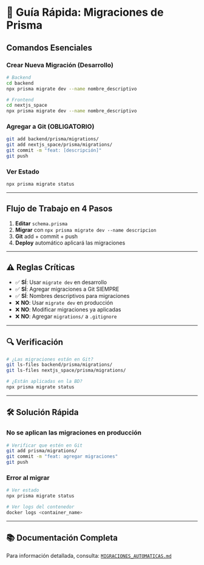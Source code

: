 # 🚀 Guía Rápida: Migraciones de Prisma

## Comandos Esenciales

### Crear Nueva Migración (Desarrollo)
```bash
# Backend
cd backend
npx prisma migrate dev --name nombre_descriptivo

# Frontend
cd nextjs_space
npx prisma migrate dev --name nombre_descriptivo
```

### Agregar a Git (OBLIGATORIO)
```bash
git add backend/prisma/migrations/
git add nextjs_space/prisma/migrations/
git commit -m "feat: [descripción]"
git push
```

### Ver Estado
```bash
npx prisma migrate status
```

---

## Flujo de Trabajo en 4 Pasos

1. **Editar** `schema.prisma`
2. **Migrar** con `npx prisma migrate dev --name descripcion`
3. **Git** add + commit + push
4. **Deploy** automático aplicará las migraciones

---

## ⚠️ Reglas Críticas

- ✅ **SÍ**: Usar `migrate dev` en desarrollo
- ✅ **SÍ**: Agregar migraciones a Git SIEMPRE
- ✅ **SÍ**: Nombres descriptivos para migraciones
- ❌ **NO**: Usar `migrate dev` en producción
- ❌ **NO**: Modificar migraciones ya aplicadas
- ❌ **NO**: Agregar `migrations/` a `.gitignore`

---

## 🔍 Verificación

```bash
# ¿Las migraciones están en Git?
git ls-files backend/prisma/migrations/
git ls-files nextjs_space/prisma/migrations/

# ¿Están aplicadas en la BD?
npx prisma migrate status
```

---

## 🛠️ Solución Rápida

### No se aplican las migraciones en producción
```bash
# Verificar que estén en Git
git add prisma/migrations/
git commit -m "feat: agregar migraciones"
git push
```

### Error al migrar
```bash
# Ver estado
npx prisma migrate status

# Ver logs del contenedor
docker logs <container_name>
```

---

## 📚 Documentación Completa

Para información detallada, consulta: [`MIGRACIONES_AUTOMATICAS.md`](./MIGRACIONES_AUTOMATICAS.md)
